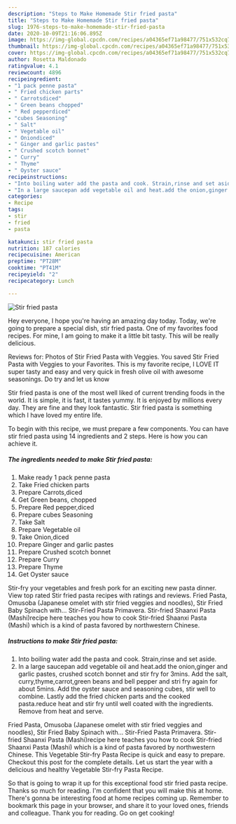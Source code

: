 ```yaml
---
description: "Steps to Make Homemade Stir fried pasta"
title: "Steps to Make Homemade Stir fried pasta"
slug: 1976-steps-to-make-homemade-stir-fried-pasta
date: 2020-10-09T21:16:06.895Z
image: https://img-global.cpcdn.com/recipes/a04365ef71a98477/751x532cq70/stir-fried-pasta-recipe-main-photo.jpg
thumbnail: https://img-global.cpcdn.com/recipes/a04365ef71a98477/751x532cq70/stir-fried-pasta-recipe-main-photo.jpg
cover: https://img-global.cpcdn.com/recipes/a04365ef71a98477/751x532cq70/stir-fried-pasta-recipe-main-photo.jpg
author: Rosetta Maldonado
ratingvalue: 4.1
reviewcount: 4896
recipeingredient:
- "1 pack penne pasta"
- " Fried chicken parts"
- " Carrotsdiced"
- " Green beans chopped"
- " Red pepperdiced"
- "cubes Seasoning"
- " Salt"
- " Vegetable oil"
- " Oniondiced"
- " Ginger and garlic pastes"
- " Crushed scotch bonnet"
- " Curry"
- " Thyme"
- " Oyster sauce"
recipeinstructions:
- "Into boiling water add the pasta and cook. Strain,rinse and set aside."
- "In a large saucepan add vegetable oil and heat.add the onion,ginger and garlic pastes, crushed scotch bonnet and stir fry for 3mins. Add the salt, curry,thyme,carrot,green beans and bell pepper and stri fry again for about 5mins. Add the oyster sauce and seasoning cubes, stir well to combine. Lastly add the fried chicken parts and the cooked pasta.reduce heat and stir fry until well coated with the ingredients. Remove from heat and serve."
categories:
- Recipe
tags:
- stir
- fried
- pasta

katakunci: stir fried pasta 
nutrition: 187 calories
recipecuisine: American
preptime: "PT28M"
cooktime: "PT41M"
recipeyield: "2"
recipecategory: Lunch

---
```



![Stir fried pasta](https://img-global.cpcdn.com/recipes/a04365ef71a98477/751x532cq70/stir-fried-pasta-recipe-main-photo.jpg)

Hey everyone, I hope you're having an amazing day today. Today, we're going to prepare a special dish, stir fried pasta. One of my favorites food recipes. For mine, I am going to make it a little bit tasty. This will be really delicious.

Reviews for: Photos of Stir Fried Pasta with Veggies. You saved Stir Fried Pasta with Veggies to your Favorites. This is my favorite recipe, I LOVE IT super tasty and easy and very quick in fresh olive oil with awesome seasonings. Do try and let us know

Stir fried pasta is one of the most well liked of current trending foods in the world. It is simple, it is fast, it tastes yummy. It is enjoyed by millions every day. They are fine and they look fantastic. Stir fried pasta is something which I have loved my entire life.


To begin with this recipe, we must prepare a few components. You can have stir fried pasta using 14 ingredients and 2 steps. Here is how you can achieve it.

<!--inarticleads1-->

##### The ingredients needed to make Stir fried pasta:

1. Make ready 1 pack penne pasta
1. Take  Fried chicken parts
1. Prepare  Carrots,diced
1. Get  Green beans, chopped
1. Prepare  Red pepper,diced
1. Prepare cubes Seasoning
1. Take  Salt
1. Prepare  Vegetable oil
1. Take  Onion,diced
1. Prepare  Ginger and garlic pastes
1. Prepare  Crushed scotch bonnet
1. Prepare  Curry
1. Prepare  Thyme
1. Get  Oyster sauce


Stir-fry your vegetables and fresh pork for an exciting new pasta dinner. View top rated Stir fried pasta recipes with ratings and reviews. Fried Pasta, Omusoba (Japanese omelet with stir fried veggies and noodles), Stir Fried Baby Spinach with… Stir-Fried Pasta Primavera. Stir-fried Shaanxi Pasta (Mashi)recipe here teaches you how to cook Stir-fried Shaanxi Pasta (Mashi) which is a kind of pasta favored by northwestern Chinese. 

<!--inarticleads2-->

##### Instructions to make Stir fried pasta:

1. Into boiling water add the pasta and cook. Strain,rinse and set aside.
1. In a large saucepan add vegetable oil and heat.add the onion,ginger and garlic pastes, crushed scotch bonnet and stir fry for 3mins. Add the salt, curry,thyme,carrot,green beans and bell pepper and stri fry again for about 5mins. Add the oyster sauce and seasoning cubes, stir well to combine. Lastly add the fried chicken parts and the cooked pasta.reduce heat and stir fry until well coated with the ingredients. Remove from heat and serve.


Fried Pasta, Omusoba (Japanese omelet with stir fried veggies and noodles), Stir Fried Baby Spinach with… Stir-Fried Pasta Primavera. Stir-fried Shaanxi Pasta (Mashi)recipe here teaches you how to cook Stir-fried Shaanxi Pasta (Mashi) which is a kind of pasta favored by northwestern Chinese. This Vegetable Stir-fry Pasta Recipe is quick and easy to prepare. Checkout this post for the complete details. Let us start the year with a delicious and healthy Vegetable Stir-fry Pasta Recipe. 

So that is going to wrap it up for this exceptional food stir fried pasta recipe. Thanks so much for reading. I'm confident that you will make this at home. There's gonna be interesting food at home recipes coming up. Remember to bookmark this page in your browser, and share it to your loved ones, friends and colleague. Thank you for reading. Go on get cooking!
